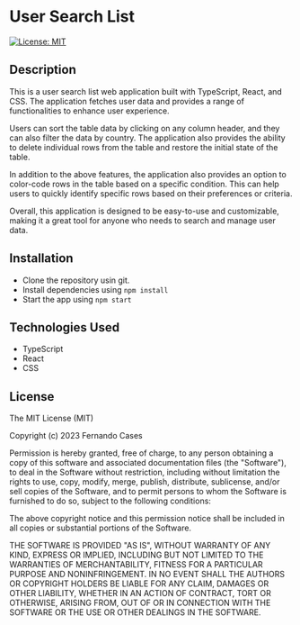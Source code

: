 # User Search List

[![License: MIT](https://img.shields.io/badge/License-MIT-yellow.svg)](https://opensource.org/licenses/MIT)

## Description

This is a user search list web application built with TypeScript, React, and CSS. The application fetches user data and provides a range of functionalities to enhance user experience.

Users can sort the table data by clicking on any column header, and they can also filter the data by country. The application also provides the ability to delete individual rows from the table and restore the initial state of the table.

In addition to the above features, the application also provides an option to color-code rows in the table based on a specific condition. This can help users to quickly identify specific rows based on their preferences or criteria.

Overall, this application is designed to be easy-to-use and customizable, making it a great tool for anyone who needs to search and manage user data.

## Installation

- Clone the repository usin git.
- Install dependencies using `npm install`
- Start the app using `npm start`

## Technologies Used

- TypeScript
- React
- CSS

## License

The MIT License (MIT)

Copyright (c) 2023 Fernando Cases

Permission is hereby granted, free of charge, to any person obtaining a copy of this software and associated documentation files (the "Software"), to deal in the Software without restriction, including without limitation the rights to use, copy, modify, merge, publish, distribute, sublicense, and/or sell copies of the Software, and to permit persons to whom the Software is furnished to do so, subject to the following conditions:

The above copyright notice and this permission notice shall be included in all copies or substantial portions of the Software.

THE SOFTWARE IS PROVIDED "AS IS", WITHOUT WARRANTY OF ANY KIND, EXPRESS OR IMPLIED, INCLUDING BUT NOT LIMITED TO THE WARRANTIES OF MERCHANTABILITY, FITNESS FOR A PARTICULAR PURPOSE AND NONINFRINGEMENT. IN NO EVENT SHALL THE AUTHORS OR COPYRIGHT HOLDERS BE LIABLE FOR ANY CLAIM, DAMAGES OR OTHER LIABILITY, WHETHER IN AN ACTION OF CONTRACT, TORT OR OTHERWISE, ARISING FROM, OUT OF OR IN CONNECTION WITH THE SOFTWARE OR THE USE OR OTHER DEALINGS IN THE SOFTWARE.
